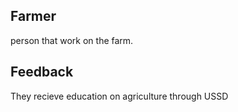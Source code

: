## Farmer

person that work on the farm. 

## Feedback

They recieve education on agriculture through USSD 